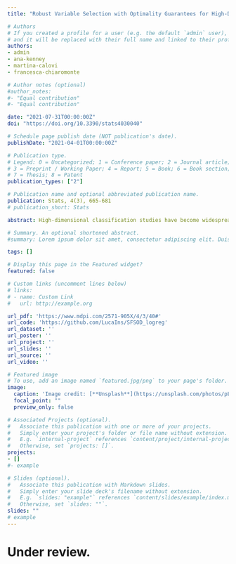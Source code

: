 ```yaml
---
title: "Robust Variable Selection with Optimality Guarantees for High-Dimensional Logistic Regression"

# Authors
# If you created a profile for a user (e.g. the default `admin` user), write the username (folder name) here 
# and it will be replaced with their full name and linked to their profile.
authors:
- admin
- ana-kenney
- martina-calovi
- francesca-chiaromonte

# Author notes (optional)
#author_notes:
#- "Equal contribution"
#- "Equal contribution"

date: "2021-07-31T00:00:00Z"
doi: "https://doi.org/10.3390/stats4030040"

# Schedule page publish date (NOT publication's date).
publishDate: "2021-04-01T00:00:00Z"

# Publication type.
# Legend: 0 = Uncategorized; 1 = Conference paper; 2 = Journal article;
# 3 = Preprint / Working Paper; 4 = Report; 5 = Book; 6 = Book section;
# 7 = Thesis; 8 = Patent
publication_types: ["2"]

# Publication name and optional abbreviated publication name.
publication: Stats, 4(3), 665-681
# publication_short: Stats

abstract: High-dimensional classification studies have become widespread across various domains. The large dimensionality, coupled with the possible presence of data contamination, motivates the use of robust, sparse estimation methods to improve model interpretability and ensure the majority of observations agree with the underlying parametric model. In this study, we propose a robust and sparse estimator for logistic regression models, which simultaneously tackles the presence of outliers and/or irrelevant features. Specifically, we propose the use of $L_0$-constraints and mixed-integer conic programming techniques to solve the underlying double combinatorial problem in a framework that allows one to pursue optimality guarantees. We use our proposal to investigate the main drivers of honey bee (*Apis mellifera*) loss through the annual winter loss survey data collected by the Pennsylvania State Beekeepers Association. Previous studies mainly focused on predictive performance, however our approach produces a more interpretable classification model and provides evidence for several outlying observations within the survey data. We compare our proposal with existing heuristic methods and non-robust procedures, demonstrating its effectiveness. In addition to the application to honey bee loss, we present a simulation study where our proposal outperforms other methods across most performance measures and settings.

# Summary. An optional shortened abstract.
#summary: Lorem ipsum dolor sit amet, consectetur adipiscing elit. Duis posuere tellus ac convallis placerat. Proin tincidunt magna sed ex sollicitudin condimentum.

tags: []

# Display this page in the Featured widget?
featured: false

# Custom links (uncomment lines below)
# links:
# - name: Custom Link
#   url: http://example.org

url_pdf: 'https://www.mdpi.com/2571-905X/4/3/40#'
url_code: 'https://github.com/LucaIns/SFSOD_logreg'
url_dataset: ''
url_poster: ''
url_project: ''
url_slides: ''
url_source: ''
url_video: ''

# Featured image
# To use, add an image named `featured.jpg/png` to your page's folder. 
image:
  caption: 'Image credit: [**Unsplash**](https://unsplash.com/photos/pLCdAaMFLTE)'
  focal_point: ""
  preview_only: false

# Associated Projects (optional).
#   Associate this publication with one or more of your projects.
#   Simply enter your project's folder or file name without extension.
#   E.g. `internal-project` references `content/project/internal-project/index.md`.
#   Otherwise, set `projects: []`.
projects:
- []
#- example

# Slides (optional).
#   Associate this publication with Markdown slides.
#   Simply enter your slide deck's filename without extension.
#   E.g. `slides: "example"` references `content/slides/example/index.md`.
#   Otherwise, set `slides: ""`.
slides: ""
# example
---
```


<!-- {{% callout note %}}
Click the *Cite* button above to demo the feature to enable visitors to import publication metadata into their reference management software.
{{% /callout %}}

{{% callout note %}}
Create your slides in Markdown - click the *Slides* button to check out the example.
{{% /callout %}} -->

<!-- Supplementary notes can be added here, including [code, math, and images](https://wowchemy.com/docs/writing-markdown-latex/). -->

# Under review.
